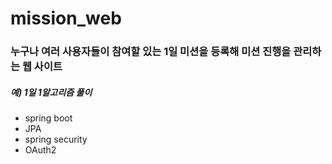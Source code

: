 # mission_web

### 누구나 여러 사용자들이 참여할 있는 1일 미션을 등록해 미션 진행을 관리하는 웹 사이트

##### 예) 1일 1알고리즘 풀이


+ spring boot 
+ JPA
+ spring security
+ OAuth2 
